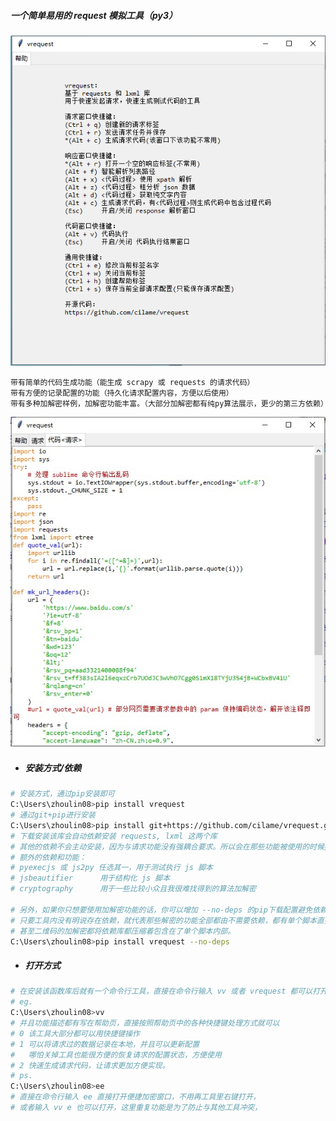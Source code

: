 
##### 一个简单易用的 request 模拟工具（py3）

![image](https://raw.githubusercontent.com/cilame/vrequest/master/test/show.png)

```
带有简单的代码生成功能（能生成 scrapy 或 requests 的请求代码）
带有方便的记录配置的功能（持久化请求配置内容，方便以后使用）
带有多种加解密样例，加解密功能丰富。（大部分加解密都有纯py算法展示，更少的第三方依赖）
```

![image](https://raw.githubusercontent.com/cilame/vrequest/master/test/show2.jpg)

- ##### 安装方式/依赖

```bash
# 安装方式，通过pip安装即可
C:\Users\zhoulin08>pip install vrequest
# 通过git+pip进行安装
C:\Users\zhoulin08>pip install git+https://github.com/cilame/vrequest.git
# 下载安装该库会自动依赖安装 requests, lxml 这两个库
# 其他的依赖不会主动安装，因为与请求功能没有强耦合要求。所以会在那些功能被使用的时候提示没有该库
# 额外的依赖和功能：
# pyexecjs 或 js2py 任选其一，用于测试执行 js 脚本
# jsbeautifier      用于结构化 js 脚本
# cryptography      用于一些比较小众且我很难找得到的算法加解密

# 另外，如果你只想要使用加解密功能的话，你可以增加 --no-deps 的pip下载配置避免依赖下载，因为加解密部分的功能，
# 只要工具内没有明说存在依赖，就代表那些解密的功能全部都由不需要依赖，都有单个脚本直接实现。
# 甚至二维码的加解密都将依赖库都压缩着包含在了单个脚本内部。
C:\Users\zhoulin08>pip install vrequest --no-deps
```

- ##### 打开方式

```bash
# 在安装该函数库后就有一个命令行工具，直接在命令行输入 vv 或者 vrequest 都可以打开该GUI工具
# eg.
C:\Users\zhoulin08>vv
# 并且功能描述都有写在帮助页，直接按照帮助页中的各种快捷键处理方式就可以
# 0 该工具大部分都可以用快捷键操作
# 1 可以将请求过的数据记录在本地，并且可以更新配置
#   哪怕关掉工具也能很方便的恢复请求的配置状态，方便使用
# 2 快速生成请求代码，让请求更加方便实现。
# ps.
C:\Users\zhoulin08>ee
# 直接在命令行输入 ee 直接打开便捷加密窗口，不用再工具里右键打开，
# 或者输入 vv e 也可以打开，这里重复功能是为了防止与其他工具冲突，
```


